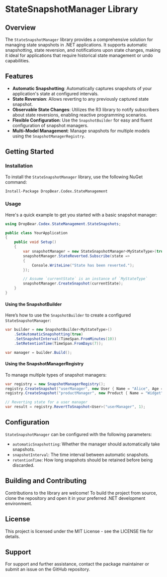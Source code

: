 # StateSnapshotManager Library

## Overview

The `StateSnapshotManager` library provides a comprehensive solution for managing state snapshots in .NET applications.
It supports automatic snapshotting, state reversion, and notifications upon state changes, making it ideal for
applications that require historical state management or undo capabilities.

## Features

- **Automatic Snapshotting**: Automatically captures snapshots of your application's state at configured intervals.
- **State Reversion**: Allows reverting to any previously captured state snapshot.
- **Observable State Changes**: Utilizes the R3 library to notify subscribers about state reversions, enabling reactive
  programming scenarios.
- **Flexible Configuration**: Use the `SnapshotBuilder` for easy and fluent configuration of snapshot managers.
- **Multi-Model Management**: Manage snapshots for multiple models using the `SnapshotManagerRegistry`.

## Getting Started

### Installation

To install the `StateSnapshotManager` library, use the following NuGet command:

```bash
Install-Package DropBear.Codex.StateManagement
```

### Usage

Here's a quick example to get you started with a basic snapshot manager:

```csharp
using DropBear.Codex.StateManagement.StateSnapshots;

public class YourApplication
{
    public void Setup()
    {
        var snapshotManager = new StateSnapshotManager<MyStateType>(true, TimeSpan.FromMinutes(5), TimeSpan.FromDays(1));
        snapshotManager.StateReverted.Subscribe(state =>
        {
            Console.WriteLine("State has been reverted.");
        });

        // Assume `currentState` is an instance of `MyStateType`
        snapshotManager.CreateSnapshot(currentState);
    }
}
```

#### Using the SnapshotBuilder

Here’s how to use the `SnapshotBuilder` to create a configured `StateSnapshotManager`:

```csharp
var builder = new SnapshotBuilder<MyStateType>()
    .SetAutomaticSnapshotting(true)
    .SetSnapshotInterval(TimeSpan.FromMinutes(10))
    .SetRetentionTime(TimeSpan.FromDays(7));

var manager = builder.Build();
```

#### Using the SnapshotManagerRegistry

To manage multiple types of snapshot managers:

```csharp
var registry = new SnapshotManagerRegistry();
registry.CreateSnapshot("userManager", new User { Name = "Alice", Age = 30 });
registry.CreateSnapshot("productManager", new Product { Name = "Widget", Price = 19.99 });

// Reverting state for a user manager
var result = registry.RevertToSnapshot<User>("userManager", 1);
```

## Configuration

`StateSnapshotManager` can be configured with the following parameters:

- `automaticSnapshotting`: Whether the manager should automatically take snapshots.
- `snapshotInterval`: The time interval between automatic snapshots.
- `retentionTime`: How long snapshots should be retained before being discarded.

## Building and Contributing

Contributions to the library are welcome! To build the project from source, clone the repository and open it in your
preferred .NET development environment.

## License

This project is licensed under the MIT License - see the LICENSE file for details.

## Support

For support and further assistance, contact the package maintainer or submit an issue on the GitHub repository.
